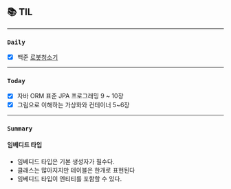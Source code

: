 
## 📚 TIL

---

### `Daily`
- [X] 백준 [로봇청소기](https://www.acmicpc.net/problem/14503)

---
### `Today`
- [X] 자바 ORM 표준 JPA 프로그래밍 9 ~ 10장
- [X] 그림으로 이해하는 가상화와 컨테이너 5~6장

---
### `Summary`

#### 임베디드 타입
- 임베디드 타입은 기본 생성자가 필수다.
- 클래스는 많아지지만 테이블은 한개로 표현된다
- 임베디드 타입이 엔티티를 포함할 수 있다.

